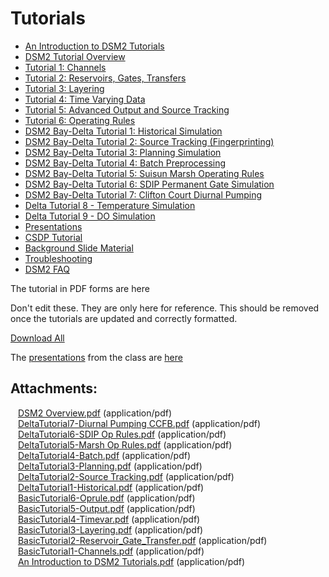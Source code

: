 # Tutorials

-   [An Introduction to DSM2 Tutorials](An_Introduction_to_DSM2_Tutorials.md)
-   [DSM2 Tutorial Overview](DSM2_Tutorial_Overview.md)
-   [Tutorial 1: Channels](Tutorial_1_Channels.md)
-   [Tutorial 2: Reservoirs, Gates, Transfers](Tutorial_2_Reservoirs_Gates_Transfers.md)
-   [Tutorial 3: Layering](Tutorial_3_Layering.md)
-   [Tutorial 4: Time Varying Data](Tutorial_4_Time_Varying_Data.md)
-   [Tutorial 5: Advanced Output and Source Tracking](Tutorial_5_Advanced_Output_and_Source_Tracking.md)
-   [Tutorial 6: Operating Rules](Tutorial_6_Operating_Rules.md)
-   [DSM2 Bay-Delta Tutorial 1: Historical Simulation](DSM2_Bay-Delta_Tutorial_1_Historical_Simulation.md)
-   [DSM2 Bay-Delta Tutorial 2: Source Tracking (Fingerprinting)](DSM2_Bay-Delta_Tutorial_2_Source_Tracking_Fingerprinting_.md)
-   [DSM2 Bay-Delta Tutorial 3: Planning Simulation](DSM2_Bay-Delta_Tutorial_3_Planning_Simulation.md)
-   [DSM2 Bay-Delta Tutorial 4: Batch Preprocessing](DSM2_Bay-Delta_Tutorial_4_Batch_Preprocessing.md)
-   [DSM2 Bay-Delta Tutorial 5: Suisun Marsh Operating Rules](DSM2_Bay-Delta_Tutorial_5_Suisun_Marsh_Operating_Rules.md)
-   [DSM2 Bay-Delta Tutorial 6: SDIP Permanent Gate Simulation](DSM2_Bay-Delta_Tutorial_6_SDIP_Permanent_Gate_Simulation.md)
-   [DSM2 Bay-Delta Tutorial 7: Clifton Court Diurnal Pumping](DSM2_Bay-Delta_Tutorial_7_Clifton_Court_Diurnal_Pumping.md)
-   [Delta Tutorial 8 - Temperature Simulation](Delta_Tutorial_8_-_Temperature_Simulation.md)
-   [Delta Tutorial 9 - DO Simulation](Delta_Tutorial_9_-_DO_Simulation.md)
-   [Presentations](../reference/Presentations.md)
-   [CSDP Tutorial](../gis/CSDP_Tutorial.md)
-   [Background Slide Material](../reference/Background_Slide_Material.md)
-   [Troubleshooting](../build/Troubleshooting.md)
-   [DSM2 FAQ](../faqs/index.md)

The tutorial in PDF forms are here 

Don't edit these. They are only here for reference. This should be
removed once the tutorials are updated and correctly formatted.

<a href="/pages/downloadallattachments.action?pageId=87228717"
class="download-all-link"
title="Download all the latest versions of attachments on this page as single zip file.">Download
All</a>

The [presentations](Presentations) from the class are
[here](Presentations)

## Attachments:

<img src="images/icons/bullet_blue.gif" width="8" height="8" /> [DSM2
Overview.pdf](attachments/87228717/87228716.pdf) (application/pdf)  
<img src="images/icons/bullet_blue.gif" width="8" height="8" />
[DeltaTutorial7-Diurnal Pumping
CCFB.pdf](attachments/87228717/87228718.pdf) (application/pdf)  
<img src="images/icons/bullet_blue.gif" width="8" height="8" />
[DeltaTutorial6-SDIP Op Rules.pdf](attachments/87228717/87228719.pdf)
(application/pdf)  
<img src="images/icons/bullet_blue.gif" width="8" height="8" />
[DeltaTutorial5-Marsh Op Rules.pdf](attachments/87228717/87228720.pdf)
(application/pdf)  
<img src="images/icons/bullet_blue.gif" width="8" height="8" />
[DeltaTutorial4-Batch.pdf](attachments/87228717/87228721.pdf)
(application/pdf)  
<img src="images/icons/bullet_blue.gif" width="8" height="8" />
[DeltaTutorial3-Planning.pdf](attachments/87228717/87228722.pdf)
(application/pdf)  
<img src="images/icons/bullet_blue.gif" width="8" height="8" />
[DeltaTutorial2-Source Tracking.pdf](attachments/87228717/87228723.pdf)
(application/pdf)  
<img src="images/icons/bullet_blue.gif" width="8" height="8" />
[DeltaTutorial1-Historical.pdf](attachments/87228717/87228724.pdf)
(application/pdf)  
<img src="images/icons/bullet_blue.gif" width="8" height="8" />
[BasicTutorial6-Oprule.pdf](attachments/87228717/87228725.pdf)
(application/pdf)  
<img src="images/icons/bullet_blue.gif" width="8" height="8" />
[BasicTutorial5-Output.pdf](attachments/87228717/87228726.pdf)
(application/pdf)  
<img src="images/icons/bullet_blue.gif" width="8" height="8" />
[BasicTutorial4-Timevar.pdf](attachments/87228717/87228727.pdf)
(application/pdf)  
<img src="images/icons/bullet_blue.gif" width="8" height="8" />
[BasicTutorial3-Layering.pdf](attachments/87228717/87228728.pdf)
(application/pdf)  
<img src="images/icons/bullet_blue.gif" width="8" height="8" />
[BasicTutorial2-Reservoir_Gate_Transfer.pdf](attachments/87228717/87228729.pdf)
(application/pdf)  
<img src="images/icons/bullet_blue.gif" width="8" height="8" />
[BasicTutorial1-Channels.pdf](attachments/87228717/87228730.pdf)
(application/pdf)  
<img src="images/icons/bullet_blue.gif" width="8" height="8" /> [An
Introduction to DSM2 Tutorials.pdf](attachments/87228717/87228731.pdf)
(application/pdf)  
